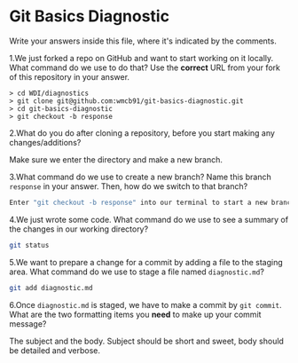 # Git Basics Diagnostic

Write your answers inside this file, where it's indicated by the comments.

1.We just forked a repo on GitHub and want to start working on it locally.
What command do we use to do that? Use the **correct** URL from your fork of
this repository in your answer.

```\
> cd WDI/diagnostics
> git clone git@github.com:wmcb91/git-basics-diagnostic.git
> cd git-basics-diagnostic
> git checkout -b response
```

2.What do you do after cloning a repository, before you start making any
changes/additions?

Make sure we enter the directory and make a new branch.

3.What command do we use to create a new branch? Name this branch `response`
    in your answer. Then, how do we switch to that branch?

```sh
Enter "git checkout -b response" into our terminal to start a new branch.
```

4.We just wrote some code. What command do we use to see a summary of the
    changes in our working directory?

```sh
git status
```

5.We want to prepare a change for a commit by adding a file to the staging
    area. What command do we use to stage a file named `diagnostic.md`?

```sh
git add diagnostic.md
```

6.Once `diagnostic.md` is staged, we have to make a commit by `git commit`.
What are the two formatting items you **need** to make up your commit message?

The subject and the body.  Subject should be short and sweet, body should be
detailed and verbose.
